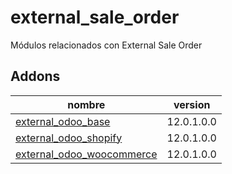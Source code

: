 external_sale_order
=========
Módulos relacionados con External Sale Order


Addons
----------------
nombre | version
--- | ---
[external_odoo_base](external_odoo_base/) | 12.0.1.0.0
[external_odoo_shopify](external_odoo_shopify/) | 12.0.1.0.0
[external_odoo_woocommerce](external_odoo_woocommerce/) | 12.0.1.0.0
